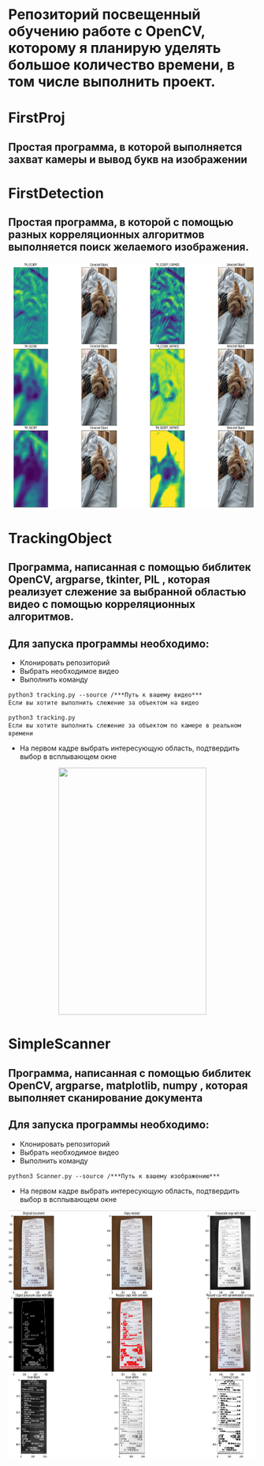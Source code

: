 # Репозиторий посвещенный обучению работе с OpenCV, которому я планирую уделять большое количество времени, в том числе выполнить проект.
# FirstProj 
## Простая программа, в которой выполняется захват камеры и вывод букв на изображении
# FirstDetection 
## Простая программа, в которой с помощью разных корреляционных алгоритмов выполняется поиск желаемого изображения.
<img src="pictures/detection.png" width="2000" height="500"/>

# TrackingObject 
## Программа, написанная с помощью библитек OpenCV, argparse, tkinter, PIL , которая реализует слежение за выбранной областью видео с помощью корреляционных алгоритмов.
## Для запуска программы необходимо:
* Клонировать репозиторий
* Выбрать необходимое видео
* Выполнить команду

```
python3 tracking.py --source /***Путь к вашему видео***  
Если вы хотите выполнить слежение за объектом на видео
```
```
python3 tracking.py 
Если вы хотите выполнить слежение за объектом по камере в реальном времени
```
* На первом кадре выбрать интересующую область, подтвердить выбор в всплывающем окне
<div align="center">
<img src="pictures/track.gif" width="300" height="500"/>
</div>

# SimpleScanner 
## Программа, написанная с помощью библитек OpenCV, argparse, matplotlib, numpy , которая выполняет сканирование документа
## Для запуска программы необходимо:
* Клонировать репозиторий
* Выбрать необходимое видео
* Выполнить команду

```
python3 Scanner.py --source /***Путь к вашему изображению***  
```

* На первом кадре выбрать интересующую область, подтвердить выбор в всплывающем окне
<div align="center">
<img src="pictures/ScanProcess.png" width="2000" height="500"/>
</div>